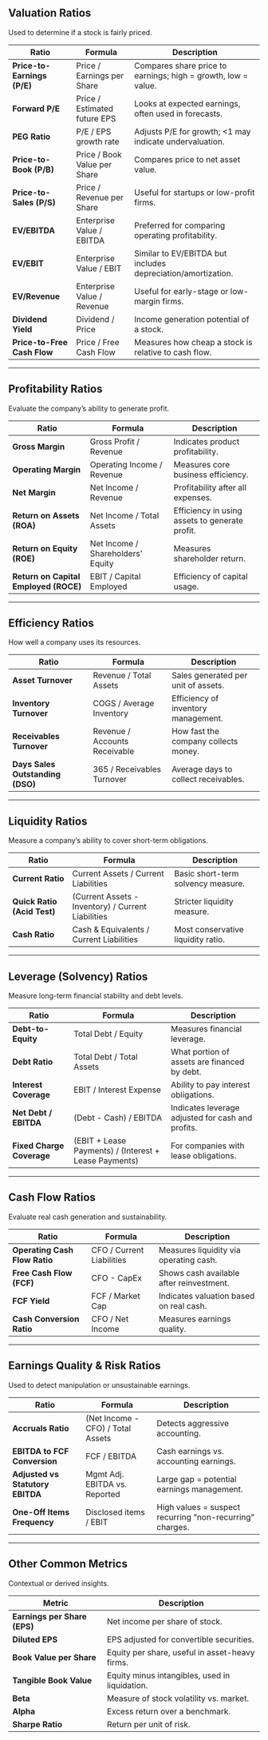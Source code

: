 ## **Valuation Ratios**

Used to determine if a stock is fairly priced.

| Ratio                       | Formula                      | Description                                                   |
| --------------------------- | ---------------------------- | ------------------------------------------------------------- |
| **Price-to-Earnings (P/E)** | Price / Earnings per Share   | Compares share price to earnings; high = growth, low = value. |
| **Forward P/E**             | Price / Estimated future EPS | Looks at expected earnings, often used in forecasts.          |
| **PEG Ratio**               | P/E / EPS growth rate        | Adjusts P/E for growth; <1 may indicate undervaluation.       |
| **Price-to-Book (P/B)**     | Price / Book Value per Share | Compares price to net asset value.                            |
| **Price-to-Sales (P/S)**    | Price / Revenue per Share    | Useful for startups or low-profit firms.                      |
| **EV/EBITDA**               | Enterprise Value / EBITDA    | Preferred for comparing operating profitability.              |
| **EV/EBIT**                 | Enterprise Value / EBIT      | Similar to EV/EBITDA but includes depreciation/amortization.  |
| **EV/Revenue**              | Enterprise Value / Revenue   | Useful for early-stage or low-margin firms.                   |
| **Dividend Yield**          | Dividend / Price             | Income generation potential of a stock.                       |
| **Price-to-Free Cash Flow** | Price / Free Cash Flow       | Measures how cheap a stock is relative to cash flow.          |

---

## **Profitability Ratios**

Evaluate the company’s ability to generate profit.

| Ratio                                 | Formula                           | Description                                    |
| ------------------------------------- | --------------------------------- | ---------------------------------------------- |
| **Gross Margin**                      | Gross Profit / Revenue            | Indicates product profitability.               |
| **Operating Margin**                  | Operating Income / Revenue        | Measures core business efficiency.             |
| **Net Margin**                        | Net Income / Revenue              | Profitability after all expenses.              |
| **Return on Assets (ROA)**            | Net Income / Total Assets         | Efficiency in using assets to generate profit. |
| **Return on Equity (ROE)**            | Net Income / Shareholders’ Equity | Measures shareholder return.                   |
| **Return on Capital Employed (ROCE)** | EBIT / Capital Employed           | Efficiency of capital usage.                   |

---

## **Efficiency Ratios**

How well a company uses its resources.

| Ratio                            | Formula                       | Description                          |
| -------------------------------- | ----------------------------- | ------------------------------------ |
| **Asset Turnover**               | Revenue / Total Assets        | Sales generated per unit of assets.  |
| **Inventory Turnover**           | COGS / Average Inventory      | Efficiency of inventory management.  |
| **Receivables Turnover**         | Revenue / Accounts Receivable | How fast the company collects money. |
| **Days Sales Outstanding (DSO)** | 365 / Receivables Turnover    | Average days to collect receivables. |

---

## **Liquidity Ratios**

Measure a company’s ability to cover short-term obligations.

| Ratio                       | Formula                                            | Description                        |
| --------------------------- | -------------------------------------------------- | ---------------------------------- |
| **Current Ratio**           | Current Assets / Current Liabilities               | Basic short-term solvency measure. |
| **Quick Ratio (Acid Test)** | (Current Assets - Inventory) / Current Liabilities | Stricter liquidity measure.        |
| **Cash Ratio**              | Cash & Equivalents / Current Liabilities           | Most conservative liquidity ratio. |

---

## **Leverage (Solvency) Ratios**

Measure long-term financial stability and debt levels.

| Ratio                     | Formula                                               | Description                                       |
| ------------------------- | ----------------------------------------------------- | ------------------------------------------------- |
| **Debt-to-Equity**        | Total Debt / Equity                                   | Measures financial leverage.                      |
| **Debt Ratio**            | Total Debt / Total Assets                             | What portion of assets are financed by debt.      |
| **Interest Coverage**     | EBIT / Interest Expense                               | Ability to pay interest obligations.              |
| **Net Debt / EBITDA**     | (Debt - Cash) / EBITDA                                | Indicates leverage adjusted for cash and profits. |
| **Fixed Charge Coverage** | (EBIT + Lease Payments) / (Interest + Lease Payments) | For companies with lease obligations.             |

---

## **Cash Flow Ratios**

Evaluate real cash generation and sustainability.

| Ratio                         | Formula                   | Description                              |
| ----------------------------- | ------------------------- | ---------------------------------------- |
| **Operating Cash Flow Ratio** | CFO / Current Liabilities | Measures liquidity via operating cash.   |
| **Free Cash Flow (FCF)**      | CFO - CapEx               | Shows cash available after reinvestment. |
| **FCF Yield**                 | FCF / Market Cap          | Indicates valuation based on real cash.  |
| **Cash Conversion Ratio**     | CFO / Net Income          | Measures earnings quality.               |

---

## **Earnings Quality & Risk Ratios**

Used to detect manipulation or unsustainable earnings.

| Ratio                            | Formula                           | Description                                              |
| -------------------------------- | --------------------------------- | -------------------------------------------------------- |
| **Accruals Ratio**               | (Net Income - CFO) / Total Assets | Detects aggressive accounting.                           |
| **EBITDA to FCF Conversion**     | FCF / EBITDA                      | Cash earnings vs. accounting earnings.                   |
| **Adjusted vs Statutory EBITDA** | Mgmt Adj. EBITDA vs. Reported     | Large gap = potential earnings management.               |
| **One-Off Items Frequency**      | Disclosed items / EBIT            | High values = suspect recurring “non-recurring” charges. |

---

## **Other Common Metrics**

Contextual or derived insights.

| Metric                       | Description                                    |
| ---------------------------- | ---------------------------------------------- |
| **Earnings per Share (EPS)** | Net income per share of stock.                 |
| **Diluted EPS**              | EPS adjusted for convertible securities.       |
| **Book Value per Share**     | Equity per share, useful in asset-heavy firms. |
| **Tangible Book Value**      | Equity minus intangibles, used in liquidation. |
| **Beta**                     | Measure of stock volatility vs. market.        |
| **Alpha**                    | Excess return over a benchmark.                |
| **Sharpe Ratio**             | Return per unit of risk.                       |


